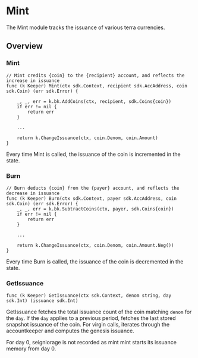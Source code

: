 # Mint

The Mint module tracks the issuance of various terra currencies.

## Overview

### Mint

```golang
// Mint credits {coin} to the {recipient} account, and reflects the increase in issuance
func (k Keeper) Mint(ctx sdk.Context, recipient sdk.AccAddress, coin sdk.Coin) (err sdk.Error) {

	_, _, err = k.bk.AddCoins(ctx, recipient, sdk.Coins{coin})
	if err != nil {
		return err
	}

	...

	return k.ChangeIssuance(ctx, coin.Denom, coin.Amount)
}
```

Every time Mint is called, the issuance of the coin is incremented in the state.  

### Burn 

```golang
// Burn deducts {coin} from the {payer} account, and reflects the decrease in issuance
func (k Keeper) Burn(ctx sdk.Context, payer sdk.AccAddress, coin sdk.Coin) (err sdk.Error) {
	_, _, err = k.bk.SubtractCoins(ctx, payer, sdk.Coins{coin})
	if err != nil {
		return err
	}

	...

	return k.ChangeIssuance(ctx, coin.Denom, coin.Amount.Neg())
}
```

Every time Burn is called, the issuance of the coin is decremented in the state.  

### GetIssuance

```golang
func (k Keeper) GetIssuance(ctx sdk.Context, denom string, day sdk.Int) (issuance sdk.Int)
```

GetIssuance fetches the total issuance count of the coin matching `denom` for the `day`. If the `day` applies to a previous period, fetches the last stored snapshot issuance of the coin. For virgin calls, iterates through the accountkeeper and computes the genesis issuance.

For day 0, seigniorage is not recorded as mint mint starts its issuance memory from day 0. 
